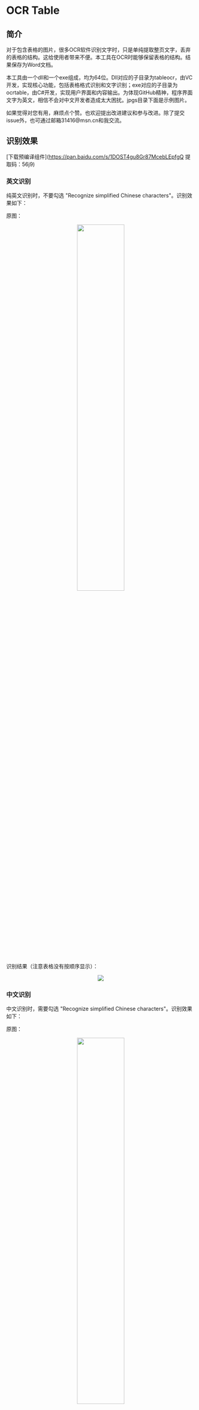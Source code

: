 # OCR Table

## 简介

对于包含表格的图片，很多OCR软件识别文字时，只是单纯提取整页文字，丢弃的表格的结构。这给使用者带来不便。本工具在OCR时能够保留表格的结构。结果保存为Word文档。

本工具由一个dll和一个exe组成，均为64位。Dll对应的子目录为tableocr，由VC开发，实现核心功能，包括表格格式识别和文字识别；exe对应的子目录为ocrtable，由C\#开发，实现用户界面和内容输出。为体现GitHub精神，程序界面文字为英文，相信不会对中文开发者造成太大困扰。jpgs目录下面是示例图片。

如果觉得对您有用，麻烦点个赞。也欢迎提出改进建议和参与改进。除了提交issue外，也可通过邮箱31416\@msn.cn和我交流。

## 识别效果

[下载预编译组件](https://pan.baidu.com/s/1DOST4gu8Gr87McebLEpfgQ 提取码：56j9)

### 英文识别

纯英文识别时，不要勾选 "Recognize simplified Chinese characters"。识别效果如下：

原图：
<div align=center><img width="50%" src="pictures/1.png"/></div>

识别结果（注意表格没有按顺序显示）：
<div align=center><img src="results/1.png"/></div>

### 中文识别

中文识别时，需要勾选 "Recognize simplified Chinese characters"。识别效果如下：

原图：
<div align=center><img width="50%" src="pictures/3.jpeg"/></div>

识别结果：
<div align=center><img src="results/3.png"/></div>

中文识别依赖于Tesseract中文预训练包chi_sim.traineddata。预编译组件中提供的是官方的预训练包，仅支持宋体等少数字体。对不支持的字体，几乎都会识别为乱码。使用者可考虑自己训练Tesseract或改用其他的OCR技术。

## 开发环境

### dll开发环境

Windows 7 SP1 x64

Visual Studio Community 2017

OpenCV 3.4.3

Tesseract 4.0.0-beta.4
（git源代码编译，如何编译以及如何设置中文识别请搜索网上帖子）

为方便试用，该dll除了Debug和Release，还包含Debug EXE配置，编译结果为exe。该程序在图片中显示识别的表格结构，并通过OutputDebugString输出识别的文字。注意Tesseract识别时间较长，另外需通过键盘按键而不是鼠标关闭显示图片的窗口。

### exe开发环境

Windows 7 SP1 x64

Visual Studio Community 2017

DocX（Xceed.Words.NET.dll）（nuget下载）

### 后记

这个项目是我5年前在更换工作的空挡期间做的。当时时间比较充裕，学习了一些机器学习和深度学习方面的知识，受到苏剑林博客(http://spaces.ac.cn/archives/3856/)的启发，基于OpenCV开发了这个小工具。作为一名超大龄程序员的个人项目，很欣慰它还能得到不少人的认可，虽然我不知道他们是如何应用这个工具的。
最初考虑过对工具进行改进，包括从褶皱的纸上识别不连续或者倾斜的线，以及文字识别效率的提升。但这些问题对自己难度都不小。我后来从事的几份工作都跟AI没有关系，996之余很难有足够精力进行相关研究，于是便荒废了，估计今后已不会再更新代码。在此说一声抱歉。还在孜孜不倦探索这类问题的伙伴们可以搜“知乎 表格识别综述”，或者参考微信、好大夫等的解决方案。

## 修改历史

### 2018-09-30

1. 完成初版

### 2019-09-14

1. 修正dll中的BUG

2. exe增加国际化支持

3. 完善Readme

### 2023-06-04

1. 添加了后记
